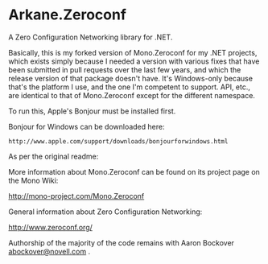 # Arkane.Zeroconf
A Zero Configuration Networking library for .NET.

Basically, this is my forked version of Mono.Zeroconf for my .NET projects, which exists simply because I needed a version with various fixes that have been submitted in pull requests over the last few years, and which the release version of that package doesn't have. It's Windows-only because that's the platform I use, and the one I'm competent to support. API, etc., are identical to that of Mono.Zeroconf except for the different namespace.

To run this, Apple's Bonjour must be installed first.

Bonjour for Windows can be downloaded here:

    http://www.apple.com/support/downloads/bonjourforwindows.html

As per the original readme:

More information about Mono.Zeroconf can be found on its project page 
on the Mono Wiki:

   http://mono-project.com/Mono.Zeroconf
   
General information about Zero Configuration Networking: 

   http://www.zeroconf.org/
   
 Authorship of the majority of the code remains with Aaron Bockover <abockover@novell.com> .
 

